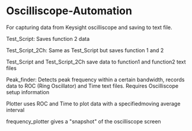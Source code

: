 # Oscilliscope-Automation
For capturing data from Keysight oscilliscope and saving to text file.


Test_Script: Saves function 2 data

Test_Script_2Ch: Same as Test_Script but saves function 1 and 2

Test_Script and Test_Script_2Ch save data to function1 and function2 text files

Peak_finder: Detects peak frequency within a certain bandwidth, records data to ROC (Ring Oscillator) and Time text files. Requires Oscilliscope  setup information

Plotter uses ROC and Time to plot data with a specifiedmoving average interval

frequency_plotter gives a "snapshot" of the oscilliscope screen


